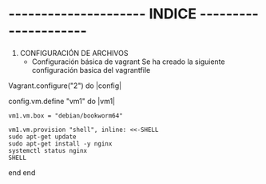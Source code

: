 # --------------------- INDICE ---------------------
1. CONFIGURACIÓN DE ARCHIVOS
    - Configuración básica de vagrant
        Se ha creado la siguiente configuración basica del vagrantfile
        
Vagrant.configure("2") do |config|

  config.vm.define "vm1" do |vm1|

    vm1.vm.box = "debian/bookworm64"

    vm1.vm.provision "shell", inline: <<-SHELL
    sudo apt-get update
    sudo apt-get install -y nginx
    systemctl status nginx  
    SHELL
  end
end
